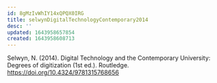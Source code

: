 ```yaml
---
id: 8gMzIvWhIY14xQPQX0IRG
title: selwynDigitalTechnologyContemporary2014
desc: ''
updated: 1643958657854
created: 1643958608713
---
```


Selwyn, N. (2014). Digital Technology and the Contemporary University: Degrees of digitization (1st ed.). Routledge. https://doi.org/10.4324/9781315768656

